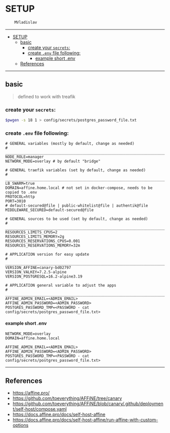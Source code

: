 # SETUP

```sh
    MVladislav
```

---

- [SETUP](#setup)
  - [basic](#basic)
    - [create your `secrets`:](#create-your-secrets)
    - [create `.env` file following:](#create-env-file-following)
      - [example short .env](#example-short-env)
  - [References](#references)

---

## basic

> defined to work with treafik

### create your `secrets`:

```sh
$pwgen -s 18 1 > config/secrets/postgres_password_file.txt
```

### create `.env` file following:

```env
# GENERAL variables (mostly by default, change as needed)
# ______________________________________________________________________________
NODE_ROLE=manager
NETWORK_MODE=overlay # by default "bridge"

# GENERAL traefik variables (set by default, change as needed)
# ______________________________________________________________________________
LB_SWARM=true
DOMAIN=affine.home.local # not set in docker-compose, needs to be copied to .env
PROTOCOL=http
PORT=3010
# default-secured@file | public-whitelist@file | authentik@file
MIDDLEWARE_SECURED=default-secured@file

# GENERAL sources to be used (set by default, change as needed)
# ______________________________________________________________________________
RESOURCES_LIMITS_CPUS=2
RESOURCES_LIMITS_MEMORY=2g
RESOURCES_RESERVATIONS_CPUS=0.001
RESOURCES_RESERVATIONS_MEMORY=32m

# APPLICATION version for easy update
# ______________________________________________________________________________
VERSION_AFFINE=canary-bd02797
VERSION_VALKEY=7.2.5-alpine
VERSION_POSTGRESQL=16.2-alpine3.19

# APPLICATION general variable to adjust the apps
# ______________________________________________________________________________
AFFINE_ADMIN_EMAIL=<ADMIN_EMAIL>
AFFINE_ADMIN_PASSWORD=<ADMIN_PASSWORD>
POSTGRES_PASSWORD_TMP=<PASSWORD - cat config/secrets/postgres_password_file.txt>
```

#### example short .env

```env
NETWORK_MODE=overlay
DOMAIN=affine.home.local

AFFINE_ADMIN_EMAIL=<ADMIN_EMAIL>
AFFINE_ADMIN_PASSWORD=<ADMIN_PASSWORD>
POSTGRES_PASSWORD_TMP=<PASSWORD - cat config/secrets/postgres_password_file.txt>
```

---

## References

- <https://affine.pro/>
- <https://github.com/toeverything/AFFiNE/tree/canary>
- <https://github.com/toeverything/AFFiNE/blob/canary/.github/deployment/self-host/compose.yaml>
- <https://docs.affine.pro/docs/self-host-affine>
- <https://docs.affine.pro/docs/self-host-affine/run-affine-with-custom-options>
